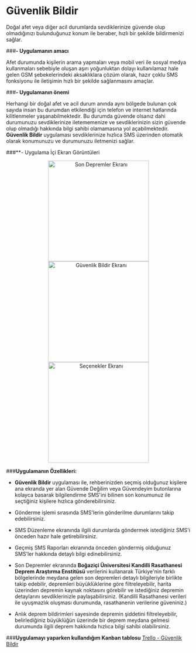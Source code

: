 # Güvenlik Bildir

Doğal afet veya diğer acil durumlarda sevdiklerinize güvende olup olmadığınızı bulunduğunuz konum ile beraber, hızlı bir şekilde bildirmenizi sağlar.

###**- Uygulamanın amacı**

Afet durumunda kişilerin arama yapmaları veya mobil veri ile sosyal medya kullanmaları sebebiyle oluşan aşırı yoğunluktan dolayı kullanılamaz hale gelen GSM şebekelerindeki aksaklıklara çözüm olarak, hazır çoklu SMS fonksiyonu ile iletişimin hızlı bir şekilde sağlanmasını amaçlar.

###**- Uygulamanın önemi**

Herhangi bir doğal afet ve acil durum anında aynı bölgede bulunan çok sayıda insan bu durumdan etkilendiği için telefon ve internet hatlarında kilitlenmeler yaşanabilmektedir.
Bu durumda güvende olsanız dahi durumunuzu sevdiklerinize iletememenize ve sevdiklerinizin sizin güvende olup olmadığı hakkında bilgi sahibi olamamasına yol açabilmektedir. 
**Güvenlik Bildir** uygulaması sevdiklerinize hızlıca SMS üzerinden otomatik olarak konumunuzu ve durumunuzu iletmenizi sağlar.

###**- Uygulama İçi Ekran Görüntüleri

<p align="center">
  <img src="docs/son_depremler.gif" width="275" alt="Son Depremler Ekranı">
  <img src="docs/guvenlik_bildir.gif" width="275" alt="Güvenlik Bildir Ekranı">
  <img src="docs/secenekler.gif" width="275" alt="Seçenekler Ekranı">
</p>

###**Uygulamanın Özellikleri:**

- **Güvenlik Bildir** uygulaması ile, rehberinizden seçmiş olduğunuz kişilere ana ekranda yer alan Güvende Değilim veya Güvendeyim butonlarına kolayca basarak bilgilendirme SMS'ini bilinen son konumunuz ile seçtiğiniz kişilere hızlıca gönderebilirsiniz.

- Gönderme işlemi sırasında SMS'lerin gönderilme durumlarını takip edebilirsiniz.

- SMS Düzenleme ekranında ilgili durumlarda göndermek istediğiniz SMS'i önceden hazır hale getirebilirsiniz.

- Geçmiş SMS Raporları ekranında önceden göndermiş olduğunuz SMS'ler hakkında detaylı bilgi edinebilirsiniz.

- Son Depremler ekranında **Boğaziçi Üniversitesi Kandilli Rasathanesi Deprem Araştırma Enstitüsü** verilerini kullanarak Türkiye'nin farklı bölgelerinde meydana gelen son depremleri detaylı bilgileriyle birlikte takip edebilir, depremleri büyüklüklerine göre filtreleyebilir, harita üzerinden depremin kaynak noktasını görebilir ve istediğiniz depremin detaylarını sevdiklerinizle paylaşabilirsiniz.
(Kandilli Rasathanesi verileri ile uyuşmazlık oluşması durumunda, rasathanenin verilerine güveniniz.)

- Anlık deprem bildirimleri sayesinde depremin şiddetini filtreleyebilir, belirlediğiniz büyüklüğün üzerinde bir deprem meydana gelmesi durumunda ilgili deprem hakkında hızlıca bilgi sahibi olabilirsiniz.

###**Uygulamayı yaparken kullandığım Kanban tablosu**
[Trello - Güvenlik Bildir](https://trello.com/b/Wo8QHExv/g%C3%BCvenlikbildir)